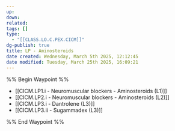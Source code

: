 ```yaml
---
up: 
down: 
related: 
tags: []
type:
  - "[[CLASS.LO.C.PEX.CICM]]"
dg-publish: true
title: LP - Aminosteroids
date created: Wednesday, March 5th 2025, 12:12:45
date modified: Tuesday, March 25th 2025, 16:09:21
---
```


%% Begin Waypoint %%

- [[CICM.LP1.i - Neuromuscular blockers - Aminosteroids (L1)]]
- [[CICM.LP2.i - Neuromuscular blockers - Aminosteroids (L2)]]
- [[CICM.LP3.i - Dantrolene (L3)]]
- [[CICM.LP3.ii - Sugammadex (L3)]]

%% End Waypoint %%

